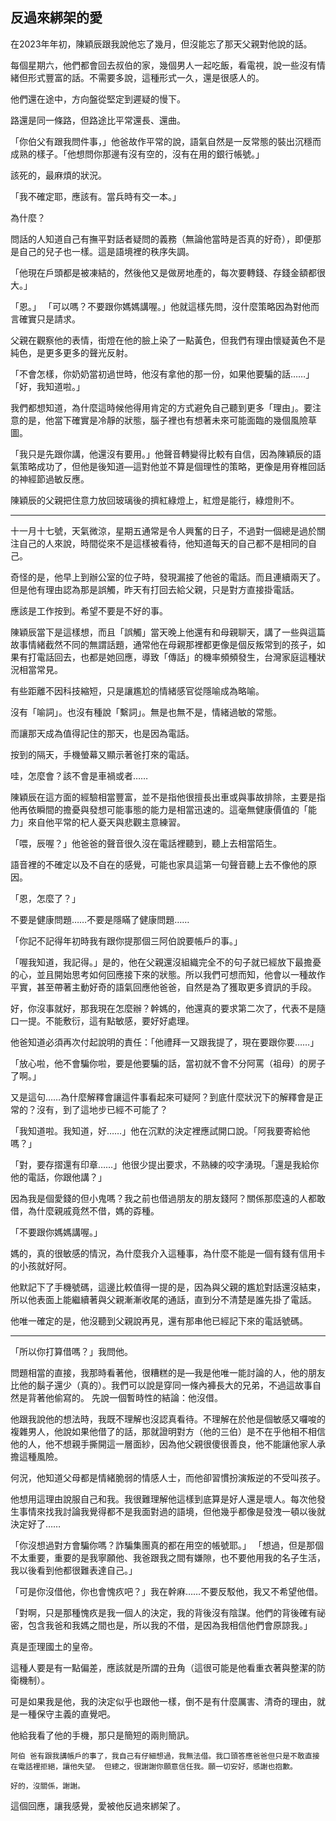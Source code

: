 ## 反過來綁架的愛

在2023年年初，陳穎辰跟我說他忘了幾月，但沒能忘了那天父親對他說的話。

每個星期六，他們都會回去叔伯的家，幾個男人一起吃飯，看電視，說一些沒有情緒但形式豐富的話。不需要多說，這種形式一久，還是很感人的。

他們還在途中，方向盤從堅定到遲疑的慢下。

路還是同一條路，但路途比平常還長、還曲。

「你伯父有跟我問件事，」他爸故作平常的說，語氣自然是一反常態的裝出沉穩而成熟的樣子。「他想問你那邊有沒有空的，沒有在用的銀行帳號。」

該死的，最麻煩的狀況。

「我不確定耶，應該有。當兵時有交一本。」

為什麼？

問話的人知道自己有撫平對話者疑問的義務（無論他當時是否真的好奇），即便那是自己的兒子也一樣。這是語境裡的秩序失調。

「他現在戶頭都是被凍結的，然後他又是做房地產的，每次要轉錢、存錢金額都很大。」

「恩。」
「可以嗎？不要跟你媽媽講喔。」他就這樣先問，沒什麼策略因為對他而言確實只是請求。

父親在觀察他的表情，街燈在他的臉上染了一點黃色，但我們有理由懷疑黃色不是純色，是更多更多的聲光反射。

「不會怎樣，你奶奶當初過世時，他沒有拿他的那一份，如果他要騙的話……」
「好，我知道啦。」

我們都想知道，為什麼這時候他得用肯定的方式避免自己聽到更多「理由」。要注意的是，他當下確實是冷靜的狀態，腦子裡也有想著未來可能面臨的幾個風險草圖。

「我只是先跟你講，他還沒有要用。」他聲音轉變得比較有自信，因為陳穎辰的語氣策略成功了，但他是後知道—這對他並不算是個理性的策略，更像是用脊椎回話的神經節過敏反應。

陳穎辰的父親把住意力放回玻璃後的擠紅綠燈上，紅燈是能行，綠燈則不。

---

十一月十七號，天氣微涼，星期五通常是令人興奮的日子，不過對一個總是過於關注自己的人來說，時間從來不是這樣被看待，他知道每天的自己都不是相同的自己。

奇怪的是，他早上到辦公室的位子時，發現漏接了他爸的電話。而且連續兩天了。但是他有理由認為那是誤觸，昨天有打回去給父親，只是對方直接掛電話。

應該是工作按到。希望不要是不好的事。

陳穎辰當下是這樣想，而且「誤觸」當天晚上他還有和母親聊天，講了一些與這篇故事情緒截然不同的無謂話題，通常他在母親那裡都更像是個反叛常到的孩子，如果有打電話回去，也都是她回應，導致「傳話」的機率頻頻發生，台灣家庭這種狀況相當常見。

有些距離不因科技縮短，只是讓尷尬的情緒感官從隱喻成為略喻。

沒有「喻詞」。也沒有種說「繫詞」。無是也無不是，情緒過敏的常態。

而讓那天成為值得記住的那天，也是因為電話。

按到的隔天，手機螢幕又顯示著爸打來的電話。

哇，怎麼會？該不會是車禍或者……

陳穎辰在這方面的經驗相當豐富，並不是指他很擅長出車或與事故排除，主要是指他再依瞬間的擔憂與發想可能事態的能力是相當迅速的。這毫無健康價值的「能力」來自他平常的杞人憂天與悲觀主意練習。

「喂，辰喔？」他爸爸的聲音很久沒在電話裡聽到，聽上去相當陌生。

語音裡的不確定以及不自在的感覺，可能也家具這第一句聲音聽上去不像他的原因。

「恩，怎麼了？」

不要是健康問題……不要是隱瞞了健康問題……

「你記不記得年初時我有跟你提那個三阿伯說要帳戶的事。」

「喔我知道，我記得。」是的，他在父親還沒組織完全不的句子就已經放下最擔憂的心，並且開始思考如何回應接下來的狀態。所以我們可想而知，他會以一種故作平實，甚至帶著主動好奇的語氣回應他爸爸，自然是為了獲取更多資訊的手段。

好，你沒事就好，那我現在怎麼辦？幹媽的，他還真的要求第二次了，代表不是隨口一提。不能敷衍，這有點敏感，要好好處理。

他爸知道必須再次付起說明的責任：「他禮拜一又跟我提了，現在要跟你要……」

「放心啦，他不會騙你啦，要是他要騙的話，當初就不會不分阿罵（祖母）的房子了啊。」

又是這句……為什麼解釋會讓這件事看起來可疑阿？到底什麼狀況下的解釋會是正常的？沒有，到了這地步已經不可能了？

「我知道啦。我知道，好……」他在沉默的決定裡應試開口說。「阿我要寄給他嗎？」

「對，要存摺還有印章……」他很少提出要求，不熟練的咬字湧現。「還是我給你他的電話，你跟他講？」

因為我是個愛錢的但小鬼嗎？我之前也借過朋友的朋友錢阿？關係那麼遠的人都敢借，為什麼親戚竟然不借，媽的孬種。

「不要跟你媽媽講喔。」

媽的，真的很敏感的情況，為什麼我介入這種事，為什麼不能是一個有錢有信用卡的小孩就好阿。

他默記下了手機號碼，這邊比較值得一提的是，因為與父親的尷尬對話還沒結束，所以他表面上能繼續著與父親漸漸收尾的通話，直到分不清楚是誰先掛了電話。

他唯一確定的是，他沒聽到父親說再見，還有那串他已經記下來的電話號碼。

---

「所以你打算借嗎？」我問他。

問題相當的直接，我那時看著他，很糟糕的是—我是他唯一能討論的人，他的朋友比他的鬍子還少（真的）。我們可以說是穿同一條內褲長大的兄弟，不過這故事自然是背著他偷寫的。
先說一個暫時性的結論：他沒借。

他跟我說他的想法時，我既不理解也沒認真看待。不理解在於他是個敏感又囉唆的複雜男人，他說如果他借了的話，那就證明對方（他的三伯）是不在乎他相不相信他的人，他不想親手撕開這一層面紗，因為他父親很傻很善良，他不能讓他家人承擔這種風險。

何況，他知道父母都是情緒脆弱的情感人士，而他卻習慣扮演叛逆的不受叫孩子。

他想用這理由說服自己和我。我很難理解他這樣到底算是好人還是壞人。每次他發生事情來找我討論我覺得都不是我面對過的語境，但他幾乎都像是發洩一頓以後就決定好了……

「你沒想過對方會騙你嗎？詐騙集團真的都在用空的帳號耶。」
「想過，但是那個不太重要，重要的是我寧願他、我爸跟我之間有嫌隙，也不要他用我的名子生活，我以後看到他都很難表達自己。」

「可是你沒借他，你也會愧疚吧？」我在幹麻……不要反駁他，我又不希望他借。

「對啊，只是那種愧疚是我一個人的決定，我的背後沒有陰謀。他們的背後確有祕密，包含我爸和我媽之間也是，所以我的不借，是因為我相信他們會原諒我。」

真是歪理國土的皇帝。

這種人要是有一點偏差，應該就是所謂的丑角（這很可能是他看重衣著與整潔的防衛機制）。

可是如果我是他，我的決定似乎也跟他一樣，倒不是有什麼厲害、清奇的理由，就是一種保守主義的直覺吧。

他給我看了他的手機，那只是簡短的兩則簡訊。

```tpl
阿伯 爸有跟我講帳戶的事了，我自己有仔細想過，我無法借。我口頭答應爸爸但只是不敢直接在電話裡拒絕，讓他失望。 但總之，很謝謝你願意信任我。願一切安好，感謝也抱歉。
```
  

```tpl
好的，沒關係，謝謝。
```
  

這個回應，讓我感覺，愛被他反過來綁架了。